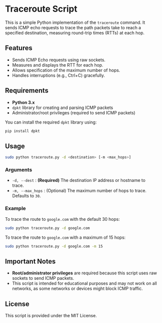 
# Traceroute Script

This is a simple Python implementation of the `traceroute` command.
It sends ICMP echo requests to trace the path packets take to reach a specified destination,
measuring round-trip times (RTTs) at each hop.

## Features

- Sends ICMP Echo requests using raw sockets.
- Measures and displays the RTT for each hop.
- Allows specification of the maximum number of hops.
- Handles interruptions (e.g., Ctrl+C) gracefully.

## Requirements

- **Python 3.x**
- `dpkt` library for creating and parsing ICMP packets
- Administrator/root privileges (required to send ICMP packets)

You can install the required `dpkt` library using:
```bash
pip install dpkt
```

## Usage

```bash
sudo python traceroute.py -d <destination> [-m <max_hops>]
```

### Arguments

- `-d, --dest` : **(Required)** The destination IP address or hostname to trace.
- `-m, --max_hops` : (Optional) The maximum number of hops to trace. Defaults to `30`.

### Example

To trace the route to `google.com` with the default 30 hops:
```bash
sudo python traceroute.py -d google.com
```

To trace the route to `google.com` with a maximum of 15 hops:
```bash
sudo python traceroute.py -d google.com -m 15
```

## Important Notes

- **Root/administrator privileges** are required because this script uses raw sockets to send ICMP packets.
- This script is intended for educational purposes and may not work on all networks, as some networks or devices might block ICMP traffic.

## License

This script is provided under the MIT License.
